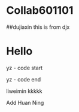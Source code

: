 # Collab601101
##dujiaxin
this is from djx
# Hello

yz - code start

yz - code end


liweimin
kkkkk


Add Huan Ning

